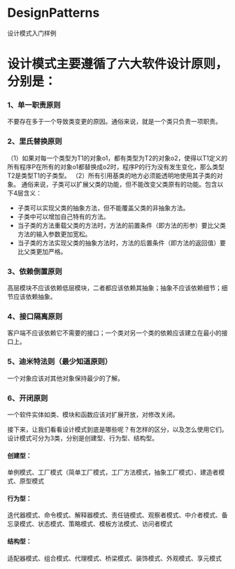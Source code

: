 # DesignPatterns
设计模式入门样例

# 设计模式主要遵循了六大软件设计原则，分别是：
### 1、单一职责原则
不要存在多于一个导致类变更的原因。通俗来说，就是一个类只负责一项职责。
### 2、里氏替换原则
（1）如果对每一个类型为T1的对象o1，都有类型为T2的对象o2，使得以T1定义的所有程序P在所有的对象o1都替换成o2时，程序P的行为没有发生变化，那么类型T2是类型T1的子类型。
（2）所有引用基类的地方必须能透明地使用其子类的对象。
通俗来说，子类可以扩展父类的功能，但不能改变父类原有的功能。包含以下4层含义：
- 子类可以实现父类的抽象方法，但不能覆盖父类的非抽象方法。
- 子类中可以增加自己特有的方法。
- 当子类的方法重载父类的方法时，方法的前置条件（即方法的形参）要比父类方法的输入参数更加宽松。
- 当子类的方法实现父类的抽象方法时，方法的后置条件（即方法的返回值）要比父类更加严格。
### 3、依赖倒置原则
高层模块不应该依赖低层模块，二者都应该依赖其抽象；抽象不应该依赖细节；细节应该依赖抽象。
### 4、接口隔离原则
客户端不应该依赖它不需要的接口；一个类对另一个类的依赖应该建立在最小的接口上。
### 5、迪米特法则（最少知道原则）
一个对象应该对其他对象保持最少的了解。
### 6、开闭原则
一个软件实体如类、模块和函数应该对扩展开放，对修改关闭。

接下来，让我们看看设计模式到底是哪些呢？有怎样的区分，以及怎么使用它们。
设计模式可分为3类，分别是创建型、行为型、结构型。
#### 创建型：
单例模式、工厂模式（简单工厂模式，工厂方法模式，抽象工厂模式）、建造者模式、原型模式
#### 行为型：
迭代器模式、命令模式、解释器模式、责任链模式、观察者模式、中介者模式、备忘录模式、状态模式、策略模式、模板方法模式、访问者模式
#### 结构型：
适配器模式、组合模式、代理模式、桥梁模式、装饰模式、外观模式、享元模式

